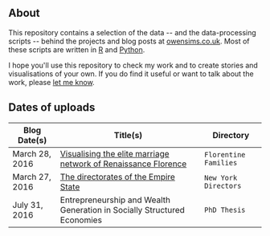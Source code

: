 ## About

This repository contains a selection of the data -- and the data-processing scripts -- behind the projects and blog posts at [owensims.co.uk](http://www.owensims.co.uk). Most of these scripts are written in [R](https://www.r-project.org/) and [Python](https://www.python.org/).

I hope you'll use this repository to check my work and to create stories and visualisations of your own. If you do find it useful or want to talk about the work, please [let me know](mailto:sims.owen@gmail.com).

## Dates of uploads

Blog Date(s) | Title(s) | Directory
---|---------|-------------
March 28, 2016 | [Visualising the elite marriage network of Renaissance Florence](http://www.owensims.co.uk/wordpress/uncategorized/visualising-the-elite-marriage-network-of-renaissance-florence/) | `Florentine Families`
March 27, 2016 | [The directorates of the Empire State](http://www.owensims.co.uk/wordpress/uncategorized/visualising-the-elite-marriage-network-of-renaissance-florence/) | `New York Directors`
July 31, 2016 | Entrepreneurship and Wealth Generation in Socially Structured Economies | `PhD Thesis`